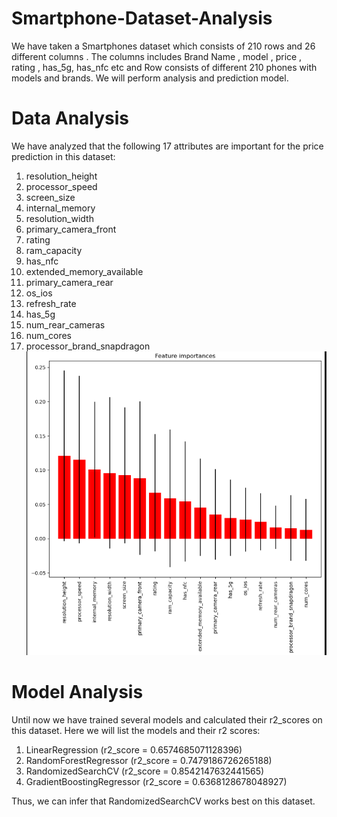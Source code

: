 # Smartphone-Dataset-Analysis

We have taken a Smartphones dataset which consists of 210 rows and 26 different columns . The columns includes Brand Name , model , price , rating , has_5g, has_nfc etc and
Row consists of different 210 phones with models and brands. We will perform analysis and prediction model.

# Data Analysis

We have analyzed that the following 17 attributes are important for the price prediction in this dataset:
1. resolution_height
2. processor_speed
3. screen_size
4. internal_memory
5. resolution_width
6. primary_camera_front
7. rating
8. ram_capacity
9. has_nfc
10. extended_memory_available
11. primary_camera_rear
12. os_ios
13. refresh_rate
14. has_5g
15. num_rear_cameras
16. num_cores
17. processor_brand_snapdragon
![Important Attributes](graph.png)

# Model Analysis

Until now we have trained several models and calculated their r2_scores on this dataset. Here we will list the models and their r2 scores:

1. LinearRegression (r2_score = 0.6574685071128396)
2. RandomForestRegressor (r2_score = 0.7479186726265188)
3. RandomizedSearchCV (r2_score = 0.8542147632441565)
4. GradientBoostingRegressor (r2_score = 0.6368128678048927)

Thus, we can infer that RandomizedSearchCV works best on this dataset.
